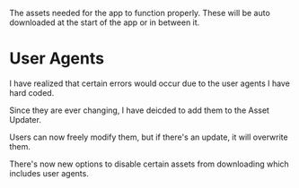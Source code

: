 The assets needed for the app to function properly. These will be auto downloaded at the start of the app or in between it.

# User Agents

I have realized that certain errors would occur due to the user agents I have hard coded.

Since they are ever changing, I have deicded to add them to the Asset Updater.

Users can now freely modify them, but if there's an update, it will overwrite them.

There's now new options to disable certain assets from downloading which includes user agents.
